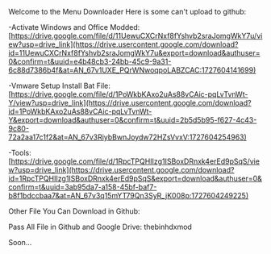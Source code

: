 Welcome to the Menu Downloader
Here is some can't upload to github:

-Activate Windows and Office Modded: [https://drive.google.com/file/d/11UewuCXCrNxf8fYshvb2sraJomgWkY7u/view?usp=drive_link](https://drive.usercontent.google.com/download?id=11UewuCXCrNxf8fYshvb2sraJomgWkY7u&export=download&authuser=0&confirm=t&uuid=e4b48cb3-24bb-45c9-9a31-6c88d7386b4f&at=AN_67v1UXE_PQrWNwoqpoLABZCAC:1727604141699)

-Vmware Setup Install Bat File: [https://drive.google.com/file/d/1PoWkbKAxo2uAs88vCAic-pqLvTvnWt-Y/view?usp=drive_link](https://drive.usercontent.google.com/download?id=1PoWkbKAxo2uAs88vCAic-pqLvTvnWt-Y&export=download&authuser=0&confirm=t&uuid=2b5d5b95-f627-4c43-9c80-72a2aa17c1f2&at=AN_67v3RiybBwnJoydw72HZsVvxV:1727604254963)

-Tools: [https://drive.google.com/file/d/1RpcTPQHIIzg1ISBoxDRnxk4erEd9pSqS/view?usp=drive_link](https://drive.usercontent.google.com/download?id=1RpcTPQHIIzg1ISBoxDRnxk4erEd9pSqS&export=download&authuser=0&confirm=t&uuid=3ab95da7-a158-45bf-baf7-b8f1bdccbaa7&at=AN_67v3q15mYT79Qn3SyR_jK008p:1727604249225)

Other File You Can Download in Github:

Pass All File in Github and Google Drive: thebinhdxmod

Soon...
